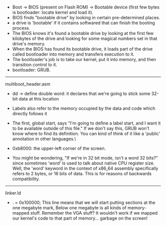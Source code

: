 - Boot -> BIOS (present on Flash ROM) -> Bootable device (first few bytes is bootloader: locate kernel and load it).
- BIOS finds "bootable drive" by looking in certain pre-determined places. 
- a drive is 'bootable' if it contains softwared that can finish the booting process.
- The BIOS knows it's found a bootable drive by looking at the first few kilobytes of the drive and looking for some magical numbers set in that drive's memory. 
- When the BIOS has found its bootable drive, it loads part of the drive called bootloader into memory and transfers execution to it.
- The bootloader's job is to take our kernel, put it into memory, and then transition control to it.
- bootloader: GRUB.

---
multiboot_header.asm
- dd -> define double word: it declares that we're going to stick some 32-bit data at this location
- Labels also refer to the memory occupied by the data and code which directly follows it

- The first, global start, says "I'm going to define a label start, and I want it to be available outside of this file." If we don't say this, GRUB won't know where to find its definition. You can kind of think of it like a 'public' annotation in other languages.\
- 0xb8000: the upper-left corner of the screen.
- You might be wondering, "If we're in 32 bit mode, isn't a word 32 bits?" since sometimes 'word' is used to talk about native CPU register size. Well, the 'word' keyword in the context of x86_64 assembly specifically refers to 2 bytes, or 16 bits of data. This is for reasons of backwards compatibility.
---
linker.ld
- . = 0x100000; This line means that we will start putting sections at the one megabyte mark, Below one megabyte is all kinds of memory-mapped stuff. Remember the VGA stuff? It wouldn't work if we mapped our kernel's code to that part of memory... garbage on the screen!